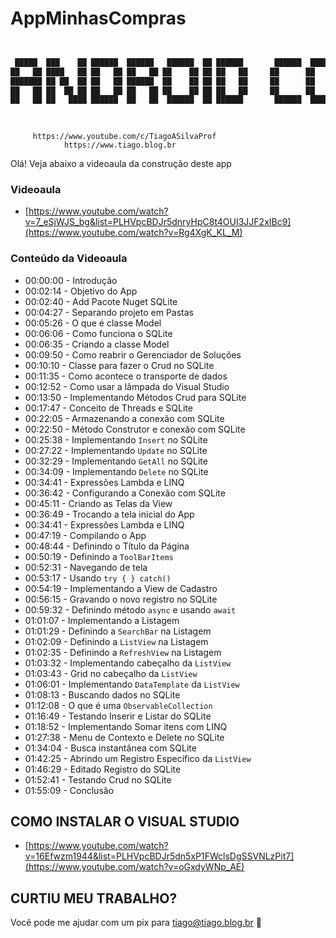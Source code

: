 # AppMinhasCompras


```sh


 █████  ███    ██ ██████  ██████   ██████  ██ ██████       ██████  ██████  ███    ███     ███████  ██████  ██      ██ ████████ ███████ 
██   ██ ████   ██ ██   ██ ██   ██ ██    ██ ██ ██   ██     ██      ██    ██ ████  ████     ██      ██    ██ ██      ██    ██    ██      
███████ ██ ██  ██ ██   ██ ██████  ██    ██ ██ ██   ██     ██      ██    ██ ██ ████ ██     ███████ ██    ██ ██      ██    ██    █████   
██   ██ ██  ██ ██ ██   ██ ██   ██ ██    ██ ██ ██   ██     ██      ██    ██ ██  ██  ██          ██ ██ ▄▄ ██ ██      ██    ██    ██      
██   ██ ██   ████ ██████  ██   ██  ██████  ██ ██████       ██████  ██████  ██      ██     ███████  ██████  ███████ ██    ██    ███████ 
                                                                                                      ▀▀                               
                                                                                                                                                                                                                           
```


         https://www.youtube.com/c/TiagoASilvaProf
                https://www.tiago.blog.br


Olá! Veja abaixo a videoaula da construção deste app

### Videoaula      
- [https://www.youtube.com/watch?v=7_eSjWJS_bg&list=PLHVpcBDJr5dnryHpC8t4OUI3JJF2xIBc9](https://www.youtube.com/watch?v=Rg4XgK_KL_M)

### Conteúdo da Videoaula
- 00:00:00 - Introdução
- 00:02:14 - Objetivo do App
- 00:02:40 - Add Pacote Nuget SQLite
- 00:04:27 - Separando projeto em Pastas
- 00:05:26 - O que é classe Model
- 00:06:06 - Como funciona o SQLite
- 00:06:35 - Criando a classe Model
- 00:09:50 - Como reabrir o Gerenciador de Soluções
- 00:10:10 - Classe para fazer o Crud no SQLite
- 00:11:35 - Como acontece o transporte de dados
- 00:12:52 - Como usar a lâmpada do Visual Studio
- 00:13:50 - Implementando Métodos Crud para SQLite
- 00:17:47 - Conceito de Threads e SQLite
- 00:22:05 - Armazenando a conexão com SQLite
- 00:22:50 - Método Construtor e conexão com SQLite
- 00:25:38 - Implementando ```Insert``` no SQLite
- 00:27:22 - Implementando ```Update``` no SQLite
- 00:32:29 - Implementando ```GetAll``` no SQLite
- 00:34:09 - Implementando ```Delete``` no SQLite
- 00:34:41 - Expressões Lambda e LINQ
- 00:36:42 - Configurando a Conexão com SQLite
- 00:45:11 - Criando as Telas da View
- 00:36:49 - Trocando a tela inicial do App
- 00:34:41 - Expressões Lambda e LINQ
- 00:47:19 - Compilando o App
- 00:48:44 - Definindo o Título da Página
- 00:50:19 - Definindo a ```ToolBarItems```
- 00:52:31 - Navegando de tela
- 00:53:17 - Usando ```try { } catch() ```
- 00:54:19 - Implementando a View de Cadastro
- 00:56:15 - Gravando o novo registro no SQLite
- 00:59:32 - Definindo método ```async``` e usando ```await```
- 01:01:07 - Implementando a Listagem
- 01:01:29 - Definindo a ```SearchBar``` na Listagem
- 01:02:09 - Definindo a ```ListView``` na Listagem
- 01:02:35 - Definindo a ```RefreshView``` na Listagem
- 01:03:32 - Implementando cabeçalho da ```ListView```
- 01:03:43 - Grid no cabeçalho da ```ListView```
- 01:06:01 - Implementando ```DataTemplate``` da ```ListView```
- 01:08:13 - Buscando dados no SQLite
- 01:12:08 - O que é uma ```ObservableCollection```
- 01:16:49 - Testando Inserir e Listar do SQLite
- 01:18:52 - Implementando Somar itens com LINQ
- 01:27:38 - Menu de Contexto e Delete no SQLite
- 01:34:04 - Busca instantânea com SQLite
- 01:42:25 - Abrindo um Registro Específico da ```ListView```
- 01:46:29 - Editado Registro do SQLite
- 01:52:41 - Testando Crud no SQLite
- 01:55:09 - Conclusão


## COMO INSTALAR O VISUAL STUDIO
- [https://www.youtube.com/watch?v=16Efwzm1944&list=PLHVpcBDJr5dn5xP1FWclsDgSSVNLzPit7](https://www.youtube.com/watch?v=oGxdyWNp_AE)


## CURTIU MEU TRABALHO?
Você pode me ajudar com um pix para tiago@tiago.blog.br 🍻
